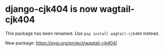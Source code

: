 # django-cjk404 is now wagtail-cjk404

This package has been renamed. Use `pip install wagtail-cjk404` instead.

New package: https://pypi.org/project/wagtail-cjk404/
